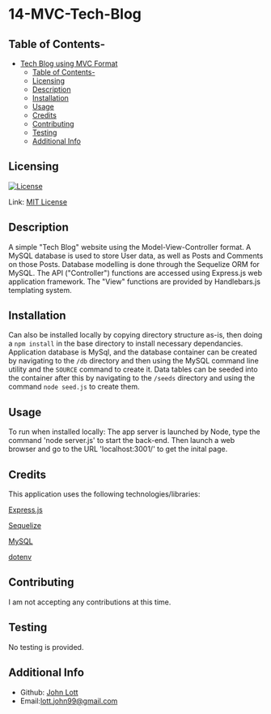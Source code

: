 # 14-MVC-Tech-Blog

## Table of Contents-
- [Tech Blog using MVC Format](#mvc-tech-blog)
  - [Table of Contents-](#table-of-contents-)
  - [Licensing](#licensing)
  - [Description](#description)
  - [Installation](#installation)
  - [Usage](#usage)
  - [Credits](#credits)
  - [Contributing](#contributing)
  - [Testing](#testing)
  - [Additional Info](#additional-info)

## Licensing

[![License](https://img.shields.io/badge/license-MIT-green)](./LICENSE)

Link: [MIT License](https://opensource.org/licenses/MIT)

## Description

A simple "Tech Blog" website using the Model-View-Controller format. A MySQL database is used to store User data, as well as Posts and Comments on those Posts. Database modelling is done through the Sequelize ORM for MySQL. The API ("Controller") functions are accessed using Express.js web application framework. The "View" functions are provided by Handlebars.js templating system.

## Installation

Can also be installed locally by copying directory structure as-is, then doing a `npm install` in the base directory to install necessary dependancies. Application database is MySql, and the database container can be created by navigating to the `/db` directory and then using the MySQL command line utility and the `SOURCE` command to create it. Data tables can be seeded into the container after this by navigating to the `/seeds` directory and using the command `node seed.js` to create them.

## Usage

To run when installed locally: The app server is launched by Node, type the command 'node server.js' to start the back-end. Then launch a web browser and go to the URL 'localhost:3001/' to get the inital page.

## Credits

This application uses the following technologies/libraries:  

[Express.js](https://expressjs.com/)

[Sequelize](https://sequelize.org/)

[MySQL](https://www.mysql.com/)

[dotenv](https://www.npmjs.com/package/dotenv)

## Contributing

  I am not accepting any contributions at this time.

## Testing

  No testing is provided.

## Additional Info

- Github: [John Lott](https://github.com/johnlott1)
- Email:lott.john99@gmail.com